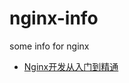 nginx-info
==========

some info for nginx


* [Nginx开发从入门到精通](http://tengine.taobao.org/book/index.html)
